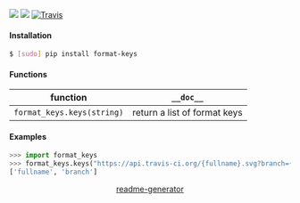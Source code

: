 <!--
https://pypi.org/project/readme-generator/
-->

[![](https://img.shields.io/pypi/pyversions/format-keys.svg?longCache=True)](https://pypi.org/project/format-keys/)
[![](https://img.shields.io/pypi/v/format-keys.svg?maxAge=3600)](https://pypi.org/project/format-keys/)
[![Travis](https://api.travis-ci.org/looking-for-a-job/format-keys.py.svg?branch=master)](https://travis-ci.org/looking-for-a-job/format-keys.py/)

#### Installation
```bash
$ [sudo] pip install format-keys
```

#### Functions
function|`__doc__`
-|-
`format_keys.keys(string)` |return a list of format keys

#### Examples
```python
>>> import format_keys
>>> format_keys.keys("https://api.travis-ci.org/{fullname}.svg?branch={branch}")
['fullname', 'branch']
```

<p align="center">
    <a href="https://pypi.org/project/readme-generator/">readme-generator</a>
</p>